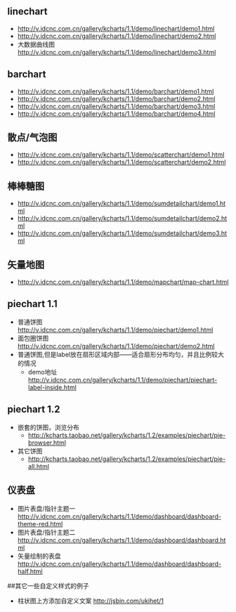 ## linechart
- http://v.idcnc.com.cn/gallery/kcharts/1.1/demo/linechart/demo1.html
- http://v.idcnc.com.cn/gallery/kcharts/1.1/demo/linechart/demo2.html
- 大数据曲线图 http://v.idcnc.com.cn/gallery/kcharts/1.1/demo/linechart/demo3.html

## barchart
- http://v.idcnc.com.cn/gallery/kcharts/1.1/demo/barchart/demo1.html
- http://v.idcnc.com.cn/gallery/kcharts/1.1/demo/barchart/demo2.html
- http://v.idcnc.com.cn/gallery/kcharts/1.1/demo/barchart/demo3.html
- http://v.idcnc.com.cn/gallery/kcharts/1.1/demo/barchart/demo4.html

## 散点/气泡图
- http://v.idcnc.com.cn/gallery/kcharts/1.1/demo/scatterchart/demo1.html
- http://v.idcnc.com.cn/gallery/kcharts/1.1/demo/scatterchart/demo2.html

## 棒棒糖图
- http://v.idcnc.com.cn/gallery/kcharts/1.1/demo/sumdetailchart/demo1.html
- http://v.idcnc.com.cn/gallery/kcharts/1.1/demo/sumdetailchart/demo2.html
- http://v.idcnc.com.cn/gallery/kcharts/1.1/demo/sumdetailchart/demo3.html

## 矢量地图
- http://v.idcnc.com.cn/gallery/kcharts/1.1/demo/mapchart/map-chart.html

## piechart 1.1
- 普通饼图 http://v.idcnc.com.cn/gallery/kcharts/1.1/demo/piechart/demo1.html
- 面包圈饼图 http://v.idcnc.com.cn/gallery/kcharts/1.1/demo/piechart/demo2.html
- 普通饼图,但是label放在扇形区域内部——适合扇形分布均匀，并且比例较大的情况 
  - demo地址 http://v.idcnc.com.cn/gallery/kcharts/1.1/demo/piechart/piechart-label-inside.html
## piechart 1.2
- 嵌套的饼图，浏览分布 
  - http://kcharts.taobao.net/gallery/kcharts/1.2/examples/piechart/pie-browser.html
- 其它饼图
  - http://kcharts.taobao.net/gallery/kcharts/1.2/examples/piechart/pie-all.html

## 仪表盘
- 图片表盘/指针主题一 http://v.idcnc.com.cn/gallery/kcharts/1.1/demo/dashboard/dashboard-theme-red.html
- 图片表盘/指针主题二 http://v.idcnc.com.cn/gallery/kcharts/1.1/demo/dashboard/dashboard.html
- 矢量绘制的表盘 http://v.idcnc.com.cn/gallery/kcharts/1.1/demo/dashboard/dashboard-half.html



##其它一些自定义样式的例子
- 柱状图上方添加自定义文案 http://jsbin.com/ukihet/1

